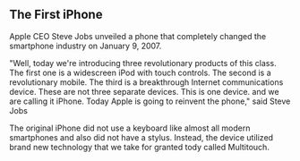 ## The First iPhone

Apple CEO Steve Jobs unveiled a phone that completely changed the smartphone industry on January 9, 2007. 

"Well, today we're introducing three revolutionary products of this class. The first one is a widescreen iPod with touch controls. The second is a revolutionary mobile. The third is a breakthrough Internet communications device. These are not three separate devices. This is one device. and we are calling it iPhone. Today Apple is going to reinvent the phone," said Steve Jobs

The original iPhone did not use a keyboard like almost all modern smartphones and also did not have a stylus. Instead, the device utilized brand new technology that we take for granted tody called Multitouch. 
